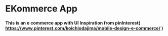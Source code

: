 # EKommerce App
#### This is an e commerce app with UI Inspiration from pinInterest( https://www.pinterest.com/koichiodajima/mobile-design-e-commerce/ )

